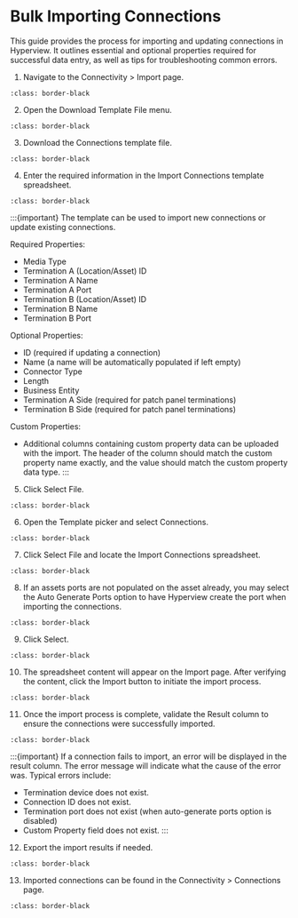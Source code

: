 # Bulk Importing Connections

This guide provides the process for importing and updating connections in Hyperview. It outlines essential and optional properties required for successful data entry, as well as tips for troubleshooting common errors.

1.	Navigate to the Connectivity > Import page.

```{image} /product/connectivity/media/bulk-import-connections/image1.jpg
:class: border-black
```

2.	Open the Download Template File menu.

```{image} /product/connectivity/media/bulk-import-connections/image2.jpg
:class: border-black
```

3.	Download the Connections template file.

```{image} /product/connectivity/media/bulk-import-connections/image3.jpg
:class: border-black
```

4.	Enter the required information in the Import Connections template spreadsheet.

```{image} /product/connectivity/media/bulk-import-connections/image4.jpg
:class: border-black
```

:::{important}
The template can be used to import new connections or update existing connections.

Required Properties:
- Media Type
- Termination A (Location/Asset) ID
- Termination A Name
- Termination A Port
- Termination B (Location/Asset) ID
- Termination B Name
- Termination B Port

Optional Properties:
- ID (required if updating a connection)
- Name (a name will be automatically populated if left empty)
- Connector Type
- Length
- Business Entity
- Termination A Side (required for patch panel terminations)
- Termination B Side (required for patch panel terminations)

Custom Properties:
- Additional columns containing custom property data can be uploaded with the import. The header of the column should match the custom property name exactly, and the value should match the custom property data type.
:::

5.	Click Select File.

```{image} /product/connectivity/media/bulk-import-connections/image5.jpg
:class: border-black
```

6.	Open the Template picker and select Connections.

```{image} /product/connectivity/media/bulk-import-connections/image6.jpg
:class: border-black
```

7.	Click Select File and locate the Import Connections spreadsheet.

```{image} /product/connectivity/media/bulk-import-connections/image7.jpg
:class: border-black
```

8.	If an assets ports are not populated on the asset already, you may select the Auto Generate Ports option to have Hyperview create the port when importing the connections.

```{image} /product/connectivity/media/bulk-import-connections/image8.jpg
:class: border-black
```

9.	Click Select.

```{image} /product/connectivity/media/bulk-import-connections/image9.jpg
:class: border-black
```

10.	The spreadsheet content will appear on the Import page. After verifying the content, click the Import button to initiate the import process.

```{image} /product/connectivity/media/bulk-import-connections/image10.jpg
:class: border-black
```

11.	Once the import process is complete, validate the Result column to ensure the connections were successfully imported.

```{image} /product/connectivity/media/bulk-import-connections/image11.jpg
:class: border-black
```

:::{important}
If a connection fails to import, an error will be displayed in the result column. The error message will indicate what the cause of the error was. Typical errors include:
- Termination device does not exist.
- Connection ID does not exist.
- Termination port does not exist (when auto-generate ports option is disabled)
- Custom Property field does not exist.
:::

12.	Export the import results if needed.

```{image} /product/connectivity/media/bulk-import-connections/image12.jpg
:class: border-black
```

13.	Imported connections can be found in the Connectivity > Connections page.

```{image} /product/connectivity/media/bulk-import-connections/image13.jpg
:class: border-black
```

